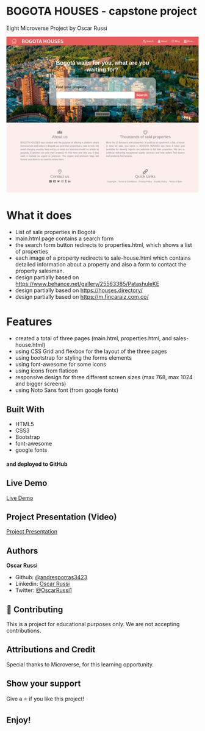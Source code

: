 # BOGOTA HOUSES - capstone project

Eight Microverse Project by Oscar Russi

![screenshot](images/bogota-houses-screenshot.png)

# What it does

- List of sale properties in Bogotá
- main.html page contains a search form
- the search form button redirects to properties.html, which shows a list of properties
- each image of a property redirects to sale-house.html which contains detailed information about a property and also a form to contact the property salesman.
- design partially based on https://www.behance.net/gallery/25563385/PatashuleKE
- design partially based on https://houses.directory/ 
- design partially based on https://m.fincaraiz.com.co/

# Features

- created a total of three pages (main.html, properties.html, and sales-house.html)
- using CSS Grid and flexbox for the layout of the three pages
- using bootstrap for styling the forms elements
- using font-awesome for some icons
- using icons from flaticon
- responsive design for three different screen sizes (max 768, max 1024 and bigger screens)
- using Noto Sans font (from google fonts)

## Built With

- HTML5
- CSS3
- Bootstrap
- font-awesome
- google fonts

#### and deployed to GitHub

## Live Demo

[Live Demo](http://andresporres.000webhostapp.com/bogota-houses/main.html)

## Project Presentation (Video)

[Project Presentation](https://www.loom.com/share/e7d6fd61f9c646b69af27af1b3808a0a)

## Authors

**Oscar Russi**
- Github: [@andresporras3423](https://github.com/andresporras3423/)
- Linkedin: [Oscar Russi](https://www.linkedin.com/in/oscar-andres-russi-porras/)
- Twitter: [@OscarRussi1](https://twitter.com/OscarRussi1)

## 🤝 Contributing

This is a project for educational purposes only. We are not accepting contributions.

## Attributions and Credit

Special thanks to Microverse, for this learning opportunity. 

## Show your support

Give a ⭐️ if you like this project!

## Enjoy!
